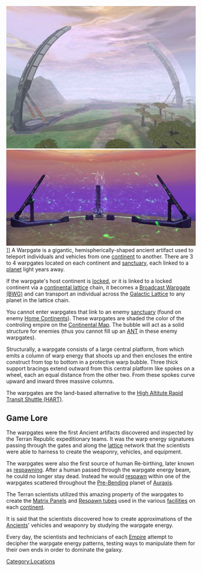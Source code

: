 ![](/images/Warp.jpg "fig:Warp.jpg") ![](/images/Biwarp.jpg "fig:Biwarp.jpg")\]\] A
Warpgate is a gigantic, hemispherically-shaped ancient artifact used to
teleport individuals and vehicles from one
[continent](/continent "wikilink") to another. There are 3 to 4 warpgates
located on each continent and [sanctuary](/sanctuary "wikilink"), each
linked to a [planet](/planet "wikilink") light years away.

If the warpgate's host continent is
[locked](/continental_lock "wikilink"), or it is linked to a locked
continent via a [continental lattice](/lattice "wikilink") chain, it
becomes a [Broadcast Warpgate (BWG)](/Broadcast_warpgate "wikilink") and
can transport an individual across the [Galactic
Lattice](/Galactic_Lattice "wikilink") to any planet in the lattice
chain.

You cannot enter warpgates that link to an enemy
[sanctuary](/sanctuary "wikilink") (found on enemy [Home
Continents](/Home_Continent "wikilink")). These warpgates are shaded the
color of the controling empire on the [Continental
Map](/Continental_Map "wikilink"). The bubble will act as a solid
structure for enemies (thus you cannot fill up an [ANT](/ANT "wikilink")
in these enemy warpgates).

Structurally, a warpgate consists of a large central platform, from
which emits a column of warp energy that shoots up and then encloses the
entire construct from top to bottom in a protective warp bubble. Three
thick support bracings extend outward from this central platform like
spokes on a wheel, each an equal distance from the other two. From these
spokes curve upward and inward three massive columns.

The warpgates are the land-based alternative to the [High Altitute Rapid
Transit Shuttle (HART)](/HART "wikilink").

## Game Lore

The warpgates were the first Ancient artifacts discovered and inspected
by the Terran Republic expeditionary teams. It was the warp energy
signatures passing through the gates and along the
[lattice](/lattice "wikilink") network that the scientists were able to
harness to create the weaponry, vehicles, and equipment.

The warpgates were also the first source of human Re-birthing, later
known as [respawning](/respawn "wikilink"). After a human passed through
the warpgate energy beam, he could no longer stay dead. Instead he would
[respawn](/respawn "wikilink") within one of the warpgates scattered
throughout the [Pre-Bending](/The_Bending "wikilink") planet of
[Auraxis](/Auraxis "wikilink").

The Terran scientists utilized this amazing property of the warpgates to
create the [Matrix Panels](/Matrix_Panel "wikilink") and [Respawn
tubes](/Respawn_tube "wikilink") used in the various
[facilities](/facilities "wikilink") on each
[continent](/continent "wikilink").

It is said that the scientists discovered how to create approximations
of the [Ancients](/Ancients "wikilink")' vehicles and weaponry by
studying the warpgate energy.

Every day, the scientists and technicians of each
[Empire](/Empire "wikilink") attempt to decipher the warpgate energy
patterns, testing ways to manipulate them for their own ends in order to
dominate the galaxy.

[Category:Locations](/Category:Locations "wikilink")
